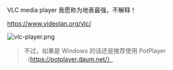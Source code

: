 VLC media player 我愿称为地表最强，不解释！

https://www.videolan.org/vlc/

![vlc-player.png](http://linux-media.knowledge.ituknown.cn/Software/MediaPlayer/VideoPlayer/vlc-player.png)

> 不过，如果是 Windows 的话还是推荐使用 PotPlayer（https://potplayer.daum.net/）